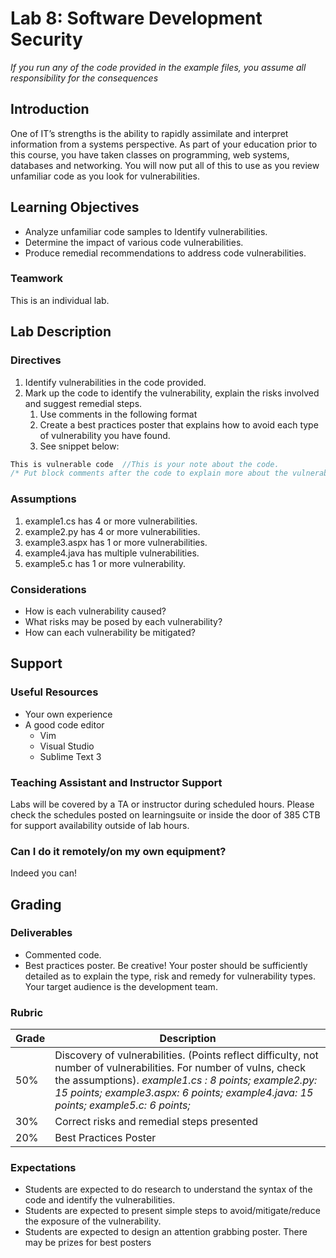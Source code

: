 #  Lab 8: Software Development Security 

*If you run any of the code provided in the example files, you assume all responsibility for the consequences*

## Introduction

One of IT’s strengths is the ability to rapidly assimilate and interpret information from a systems perspective.  As part of your education prior to this course, you have taken classes on programming, web systems, databases and networking.  You will now put all of this to use as you review unfamiliar code as you look for vulnerabilities.

## Learning Objectives

- Analyze unfamiliar code samples to Identify vulnerabilities.
- Determine the impact of various code vulnerabilities.
- Produce remedial recommendations to address code vulnerabilities.

### Teamwork

This is an individual lab.

## Lab Description

### Directives

1. Identify vulnerabilities in the code provided.
2. Mark up the code to identify the vulnerability, explain the risks involved and suggest remedial steps.
   1. Use comments in the following format
   2. Create a best practices poster that explains how to avoid each type of vulnerability you have found.
   3. See snippet below:
```C 
This is vulnerable code  //This is your note about the code.
/* Put block comments after the code to explain more about the vulnerability along with your recommendations on risk mitigation and resolution */
```

### Assumptions

1. example1.cs has 4 or more vulnerabilities.
2. example2.py has 4 or more vulnerabilities.
3. example3.aspx has 1 or more vulnerabilities.
4. example4.java has multiple vulnerabilities.
5. example5.c has 1 or more vulnerability.

### Considerations

- How is each vulnerability caused? 
- What risks may be posed by each vulnerability?
- How can each vulnerability be mitigated?

## Support

### Useful Resources

 - Your own experience
 - A good code editor
 	- Vim
 	- Visual Studio
 	- Sublime Text 3

### Teaching Assistant and Instructor Support

Labs will be covered by a TA or instructor during scheduled hours.  Please check the schedules posted on learningsuite or inside the door of 385 CTB for support availability outside of lab hours.

### Can I do it remotely/on my own equipment?

Indeed you can!

## Grading

### Deliverables

- Commented code.
- Best practices poster.  Be creative!  Your poster should be sufficiently detailed as to explain the type, risk and remedy for vulnerability types.  Your target audience is the development team.

### Rubric

| Grade | Description                                                  |
| ----- | ------------------------------------------------------------ |
| 50%   | Discovery of vulnerabilities.  (Points reflect difficulty, not number of vulnerabilities.  For number of vulns, check the assumptions).  *example1.cs :  8 points; example2.py:  15 points; example3.aspx:  6 points; example4.java:  15 points; example5.c:  6 points;* |
| 30%   | Correct risks and remedial steps presented                   |
| 20%   | Best Practices Poster                                        |

### Expectations

- Students are expected to do research to understand the syntax of the code and identify the vulnerabilities.
- Students are expected to present simple steps to avoid/mitigate/reduce the exposure of the vulnerability.
- Students are expected to design an attention grabbing poster.  There may be prizes for best posters

